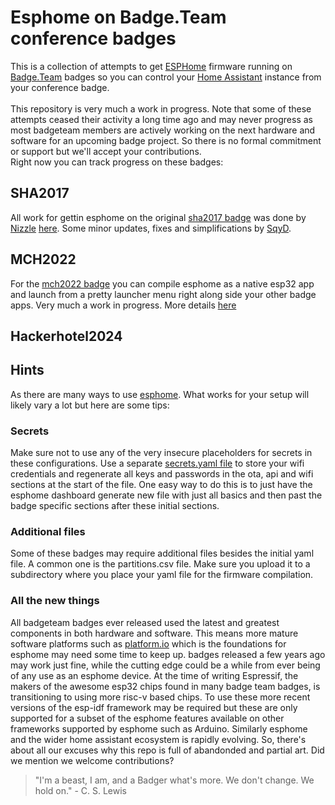# Esphome on Badge.Team conference badges
This is a collection of attempts to get [ESPHome](https://esphome.io/) firmware running on [Badge.Team](https://badge.team/) badges so you can control your [Home Assistant](https://www.home-assistant.io/) instance from your conference badge.
<br><br>
This repository is very much a work in progress. Note that some of these attempts ceased their activity a long time ago and may never progress as most badgeteam members are actively working on the next hardware and software for an upcoming badge project. So there is no formal commitment or support but we'll accept your contributions.
<br>
Right now you can track progress on these badges:

## SHA2017
All work for gettin esphome on the original [sha2017 badge](https://badge.team/docs/badges/sha2017/) was done by [Nizzle](https://github.com/Nizzle) [here](https://gist.github.com/Nizzle/6971c2cc066e6412740487bcc3b2c62a/). Some minor updates, fixes and simplifications by [SqyD](https://github.com/SqyD).

## MCH2022
For the [mch2022 badge](https://badge.team/docs/badges/mch2022/) you can compile esphome as a native esp32 app and launch from a pretty launcher menu right along side your other badge apps.
Very much a work in progress. More details [here](mch2022/README.md)

## Hackerhotel2024

## Hints
As there are many ways to use [esphome](https://esphome.io/). What works for your setup will likely vary a lot but here are some tips:
### Secrets
Make sure not to use any of the very insecure placeholders for secrets in these configurations. Use a separate [secrets.yaml file](https://esphome.io/guides/faq.html#1) to store your wifi credentials and regenerate all keys and passwords in the ota, api and wifi sections at the start of the file. One easy way to do this is to just have the esphome dashboard generate new file with just all basics and then past the badge specific sections after these initial sections.
### Additional files
Some of these badges may require additional files besides the initial yaml file. A common one is the partitions.csv file. Make sure you upload it to a subdirectory where you place your yaml file for the firmware compilation.
### All the new things
All badgeteam badges ever released used the latest and greatest components in both hardware and software. This means more mature software platforms such as [platform.io](https://platform.io) which is the foundations for esphome may need some time to keep up. badges released a few years ago may work just fine, while the cutting edge could be a while from ever being of any use as an esphome device. At the time of writing Espressif, the makers of the awesome esp32 chips found in many badge team badges, is transitioning to using more risc-v based chips. To use these more recent versions of the esp-idf framework may be required but these are only supported for a subset of the esphome features available on other frameworks supported by esphome such as Arduino. Similarly esphome and the wider home assistant ecosystem is rapidly evolving. So, there's about all our excuses why this repo is full of abandonded and partial art. Did we mention we welcome contributions?
<br>
> "I'm a beast, I am, and a Badger what's more. We don't change. We hold on." - C. S. Lewis